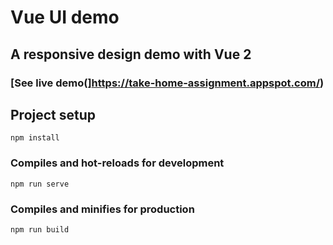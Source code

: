 # Vue UI demo
## A responsive design demo with Vue 2

### [See live demo(]https://take-home-assignment.appspot.com/)

## Project setup
```
npm install
```

### Compiles and hot-reloads for development
```
npm run serve
```

### Compiles and minifies for production
```
npm run build
```

